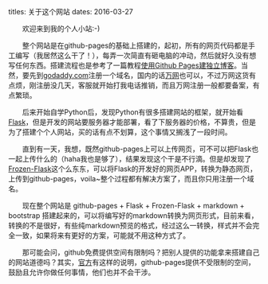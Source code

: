 titles: 关于这个网站
dates: 2016-03-27


&emsp;&emsp;欢迎来到我的个人小站:-)

&emsp;&emsp;整个网站是在github-pages的基础上搭建的，起初，所有的网页代码都是手工编写（我居然这么干了！），每弄一次简直有砸电脑的冲动，然后就好久没有想写任何东西。搭建流程也是参考了一篇教程[使用Github Pages建独立博客](http://beiyuu.com/github-pages/)。当然，要先到[godaddy.com](https://www.godaddy.com/)注册一个域名，国内的话[万网](https://wanwang.aliyun.com/)也可以，不过万网这货有点烦，刚注册没几天，客服就开始打我电话推销，而且万网注册一般都要备案，有点繁琐。

&emsp;&emsp;后来开始自学Python后，发现Python有很多搭建网站的框架，就开始看[Flask](http://flask.pocoo.org/)，但是开发的网站要服务器才能部署，看了下服务器的价格，不算贵，但是为了搭建个个人网站，买的话有点不划算，这个事情又搁浅了一段时间。

&emsp;&emsp;直到有一天，我想，既然github-pages上可以上传网页，可不可以把Flask也一起上传什么的（haha我也是够了），结果发现这个干是不行滴。但是却发现了[Frozen-Flask](http://pythonhosted.org/Frozen-Flask/)这个么东东，可以将Flask的开发好的网页APP，转换为静态网页，上传到github-pages，voila~整个过程都有解决方案了，而且你只用注册一个域名。

&emsp;&emsp;现在整个网站是 github-pages + Flask + Frozen-Flask + markdown + bootstrap 搭建起来的，可以将编写好的markdown转换为网页形式，目前来看，转换的不是很好，有些纯markdown预览的格式，经过这么一转换，样式并不会完全一致，如果将来有更好的方案，可能就不用这种方式了。

&emsp;&emsp;那可能会问，github免费提供空间有限制吗？把别人提供的功能拿来搭建自己的网站道德吗？其实，[官方](https://pages.github.com/)有这样的说明，github-pages提供不受限制的空间，鼓励且允许你做任何事情，他们也并不会干涉。